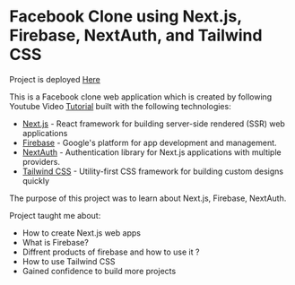 # Facebook Clone using Next.js, Firebase, NextAuth, and Tailwind CSS

Project is deployed [Here](https://facebook-clone-nine-cyan.vercel.app/)

This is a Facebook clone web application which is created by following Youtube Video [Tutorial](https://youtu.be/6fNy0iD3hsk) built with the following technologies:

- <a href="https://nextjs.org/" target="_blank">Next.js</a> - React framework for building server-side rendered (SSR) web applications
- <a href="https://firebase.google.com/" target="_blank">Firebase</a> - Google's platform for app development and management.
- <a href="https://next-auth.js.org/" target="_blank">NextAuth</a> - Authentication library for Next.js applications with multiple providers.
- <a href="https://tailwindcss.com/" target="_blank">Tailwind CSS</a> - Utility-first CSS framework for building custom designs quickly

The purpose of this project was to learn about Next.js, Firebase, NextAuth.

Project taught me about:

- How to create Next.js web apps
- What is Firebase?
- Diffrent products of firebase and how to use it ?
- How to use Tailwind CSS
- Gained confidence to build more projects
